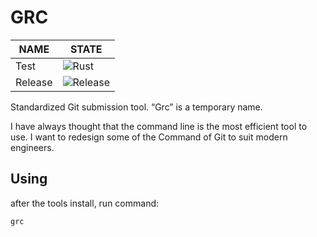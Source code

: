 # GRC

| NAME | STATE
|--|--
|Test| ![Rust](https://github.com/sdttttt/gcr/workflows/Rust/badge.svg)
|Release| ![Release](https://github.com/sdttttt/gcr/workflows/Release/badge.svg)

Standardized Git submission tool. “Grc” is a temporary name.

I have always thought that the command line is the most efficient tool to use.
I want to redesign some of the Command of Git to suit modern engineers.

## Using

after the tools install, run command:

```bash
grc
```
